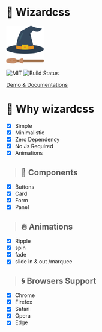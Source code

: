 # :jack_o_lantern: Wizardcss

<img src="icon.png" width="100px" height="100px">

![MIT](https://img.shields.io/badge/license-Apache%202-blue)
![Build Status](https://travis-ci.org/iamabs2001/wizardcss.svg?branch=master)

<a href="https://iamabs2001.github.io/wizardcss/"> Demo & Documentations </a>

# :purple_heart: Why wizardcss

- [x] Simple
- [x] Minimalistic
- [x] Zero Dependency
- [x] No Js Required
- [x] Animations

> ## :rainbow: Components
- [x] Buttons
- [x] Card
- [x] Form
- [x] Panel

> ## :fire: Animations
- [x] Ripple
- [x] spin
- [x] fade
- [x] slide in & out /marquee 

> ## :cyclone: Browsers Support 
- [x] Chrome
- [x] Firefox
- [x] Safari
- [x] Opera
- [x] Edge